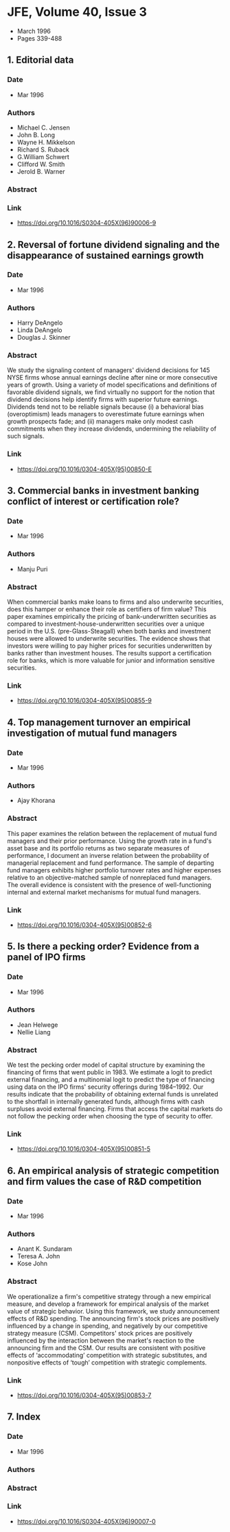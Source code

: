 # JFE, Volume 40, Issue 3
- March 1996
- Pages 339-488

## 1. Editorial data
### Date
- Mar 1996
### Authors
- Michael C. Jensen
- John B. Long
- Wayne H. Mikkelson
- Richard S. Ruback
- G.William Schwert
- Clifford W. Smith
- Jerold B. Warner
### Abstract

### Link
- https://doi.org/10.1016/S0304-405X(96)90006-9

## 2. Reversal of fortune dividend signaling and the disappearance of sustained earnings growth
### Date
- Mar 1996
### Authors
- Harry DeAngelo
- Linda DeAngelo
- Douglas J. Skinner
### Abstract
We study the signaling content of managers' dividend decisions for 145 NYSE firms whose annual earnings decline after nine or more consecutive years of growth. Using a variety of model specifications and definitions of favorable dividend signals, we find virtually no support for the notion that dividend decisions help identify firms with superior future earnings. Dividends tend not to be reliable signals because (i) a behavioral bias (overoptimism) leads managers to overestimate future earnings when growth prospects fade; and (ii) managers make only modest cash commitments when they increase dividends, undermining the reliability of such signals.
### Link
- https://doi.org/10.1016/0304-405X(95)00850-E

## 3. Commercial banks in investment banking conflict of interest or certification role?
### Date
- Mar 1996
### Authors
- Manju Puri
### Abstract
When commercial banks make loans to firms and also underwrite securities, does this hamper or enhance their role as certifiers of firm value? This paper examines empirically the pricing of bank-underwritten securities as compared to investment-house-underwritten securities over a unique period in the U.S. (pre-Glass-Steagall) when both banks and investment houses were allowed to underwrite securities. The evidence shows that investors were willing to pay higher prices for securities underwritten by banks rather than investment houses. The results support a certification role for banks, which is more valuable for junior and information sensitive securities.
### Link
- https://doi.org/10.1016/0304-405X(95)00855-9

## 4. Top management turnover an empirical investigation of mutual fund managers
### Date
- Mar 1996
### Authors
- Ajay Khorana
### Abstract
This paper examines the relation between the replacement of mutual fund managers and their prior performance. Using the growth rate in a fund's asset base and its portfolio returns as two separate measures of performance, I document an inverse relation between the probability of managerial replacement and fund performance. The sample of departing fund managers exhibits higher portfolio turnover rates and higher expenses relative to an objective-matched sample of nonreplaced fund managers. The overall evidence is consistent with the presence of well-functioning internal and external market mechanisms for mutual fund managers.
### Link
- https://doi.org/10.1016/0304-405X(95)00852-6

## 5. Is there a pecking order? Evidence from a panel of IPO firms
### Date
- Mar 1996
### Authors
- Jean Helwege
- Nellie Liang
### Abstract
We test the pecking order model of capital structure by examining the financing of firms that went public in 1983. We estimate a logit to predict external financing, and a multinomial logit to predict the type of financing using data on the IPO firms' security offerings during 1984–1992. Our results indicate that the probability of obtaining external funds is unrelated to the shortfall in internally generated funds, although firms with cash surpluses avoid external financing. Firms that access the capital markets do not follow the pecking order when choosing the type of security to offer.
### Link
- https://doi.org/10.1016/0304-405X(95)00851-5

## 6. An empirical analysis of strategic competition and firm values the case of R&D competition
### Date
- Mar 1996
### Authors
- Anant K. Sundaram
- Teresa A. John
- Kose John
### Abstract
We operationalize a firm's competitive strategy through a new empirical measure, and develop a framework for empirical analysis of the market value of strategic behavior. Using this framework, we study announcement effects of R&D spending. The announcing firm's stock prices are positively influenced by a change in spending, and negatively by our competitive strategy measure (CSM). Competitors' stock prices are positively influenced by the interaction between the market's reaction to the announcing firm and the CSM. Our results are consistent with positive effects of ‘accommodating’ competition with strategic substitutes, and nonpositive effects of ‘tough’ competition with strategic complements.
### Link
- https://doi.org/10.1016/0304-405X(95)00853-7

## 7. Index
### Date
- Mar 1996
### Authors
### Abstract

### Link
- https://doi.org/10.1016/S0304-405X(96)90007-0

